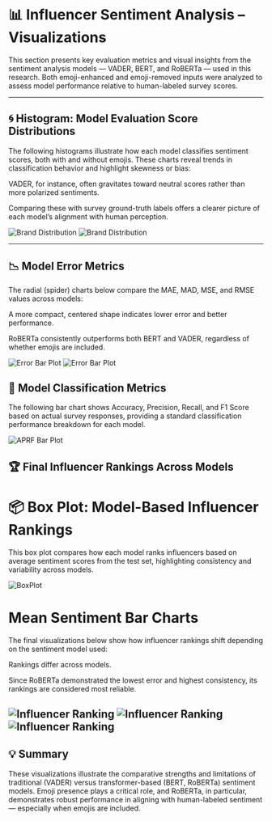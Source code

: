 # 📊 Influencer Sentiment Analysis – Visualizations

This section presents key evaluation metrics and visual insights from the sentiment analysis models — VADER, BERT, and RoBERTa — used in this research. Both emoji-enhanced and emoji-removed inputs were analyzed to assess model performance relative to human-labeled survey scores.

---

## 🌀 Histogram: Model Evaluation Score Distributions

The following histograms illustrate how each model classifies sentiment scores, both with and without emojis. These charts reveal trends in classification behavior and highlight skewness or bias:

VADER, for instance, often gravitates toward neutral scores rather than more polarized sentiments.

Comparing these with survey ground-truth labels offers a clearer picture of each model’s alignment with human perception.

![Brand Distribution](Plots/plot_1.png)
![Brand Distribution](Plots/plot_2.png)

---

## 📉 Model Error Metrics

The radial (spider) charts below compare the MAE, MAD, MSE, and RMSE values across models:

A more compact, centered shape indicates lower error and better performance.

RoBERTa consistently outperforms both BERT and VADER, regardless of whether emojis are included.

![Error Bar Plot](Plots/plot_3.png)
![Error Bar Plot](Plots/plot_6.png)

## 🧪 Model Classification Metrics

The following bar chart shows Accuracy, Precision, Recall, and F1 Score based on actual survey responses, providing a standard classification performance breakdown for each model.

![APRF Bar Plot](Plots/plot_13.png)


## 🏆 Final Influencer Rankings Across Models

# 📦 Box Plot: Model-Based Influencer Rankings

This box plot compares how each model ranks influencers based on average sentiment scores from the test set, highlighting consistency and variability across models.

![BoxPlot](Plots/plot_31.png)

# Mean Sentiment Bar Charts

The final visualizations below show how influencer rankings shift depending on the sentiment model used:

Rankings differ across models.

Since RoBERTa demonstrated the lowest error and highest consistency, its rankings are considered most reliable.

![Influencer Ranking](Plots/plot_34.png)
![Influencer Ranking](Plots/plot_35.png)
![Influencer Ranking](Plots/plot_36.png)
---

## 💡 Summary

These visualizations illustrate the comparative strengths and limitations of traditional (VADER) versus transformer-based (BERT, RoBERTa) sentiment models. Emoji presence plays a critical role, and RoBERTa, in particular, demonstrates robust performance in aligning with human-labeled sentiment — especially when emojis are included.

